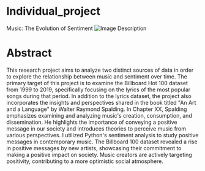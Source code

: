 # Individual_project
Music: The Evolution of Sentiment
![Image Description](https://raw.githubusercontent.com/<your-username>/<your-repository>/main/images/image.jpg)
# Abstract
This research project aims to analyze two distinct sources of data in order to explore the relationship between music and sentiment over time. The primary target of this project is to examine the Billboard Hot 100 dataset from 1999 to 2019, specifically focusing on the lyrics of the most popular songs during that period. In addition to the lyrics dataset, the project also incorporates the insights and perspectives shared in the book titled "An Art and a Language" by Walter Raymond Spalding.
In Chapter XX, Spalding emphasizes examining and analyzing music's creation, consumption, and dissemination. He highlights the importance of conveying a positive message in our society and introduces theories to perceive music from various perspectives. I utilized Python's sentiment analysis to study positive messages in contemporary music. The Billboard 100 dataset revealed a rise in positive messages by new artists, showcasing their commitment to making a positive impact on society. Music creators are actively targeting positivity, contributing to a more optimistic social atmosphere.
